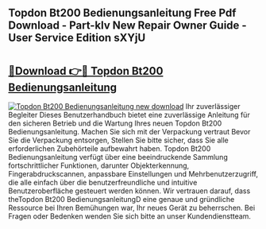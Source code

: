 ## Topdon Bt200 Bedienungsanleitung Free Pdf Download - Part-klv New Repair Owner Guide - User Service Edition sXYjU

# <h2><a href="http://df3n1q.blite.top/?on=Topdon+Bt200+Bedienungsanleitung">🔗Download 👉🔴 Topdon Bt200 Bedienungsanleitung</a></h2>

[![Topdon Bt200 Bedienungsanleitung new download](https://i.imgur.com/lujVjoI.png)](http://df3n1q.blite.top/?on=Topdon+Bt200+Bedienungsanleitung)
Ihr zuverlässiger Begleiter Dieses Benutzerhandbuch bietet eine zuverlässige Anleitung für den sicheren Betrieb und die Wartung Ihres neuen Topdon Bt200 Bedienungsanleitung. Machen Sie sich mit der Verpackung vertraut Bevor Sie die Verpackung entsorgen, Stellen Sie bitte sicher, dass Sie alle erforderlichen Zubehörteile aufbewahrt haben. Topdon Bt200 Bedienungsanleitung verfügt über eine beeindruckende Sammlung fortschrittlicher Funktionen, darunter Objekterkennung, Fingerabdruckscannen, anpassbare Einstellungen und Mehrbenutzerzugriff, die alle einfach über die benutzerfreundliche und intuitive Benutzeroberfläche gesteuert werden können. Wir vertrauen darauf, dass theTopdon Bt200 BedienungsanleitungD eine genaue und gründliche Ressource bei Ihren Bemühungen war, Ihr neues Gerät zu beherrschen. Bei Fragen oder Bedenken wenden Sie sich bitte an unser Kundendienstteam.
